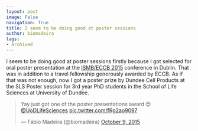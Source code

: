 ```yaml
---
layout: post
image: False
navigation: True
title: I seem to be doing good at poster sessions
author: biomadeira
tags:
- Archived
---
```



I seem to be doing good at poster sessions firstly because I got selected for oral poster
presentation at the [ISMB/ECCB 2015](https://www.iscb.org/ismbeccb2015) conference in Dublin. That 
was in addition to a travel fellowship generously awarded by ECCB. As if that was not enough, now I got
a poster prize by Dundee Cell Products at the SLS Poster session for 3rd year PhD students in the School 
of Life Sciences at University of Dundee. 


<blockquote class="twitter-tweet tw-align-center" lang="en"><p lang="en" dir="ltr">Yay just got one of the poster 
presentations award 😊<a href="https://twitter.com/UoDLifeSciences">@UoDLifeSciences</a> 
<a href="http://t.co/fRg2ao9097">pic.twitter.com/fRg2ao9097</a></p>&mdash; Fábio Madeira (@biomadeira) 
<a href="https://twitter.com/biomadeira/status/652467796308307968">October 9, 2015</a></blockquote>
<script async src="//platform.twitter.com/widgets.js" charset="utf-8"></script>
